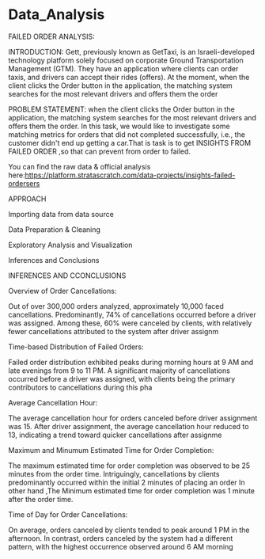 # Data_Analysis
FAILED ORDER ANALYSIS:

INTRODUCTION: Gett, previously known as GetTaxi, is an Israeli-developed technology platform solely focused on corporate Ground Transportation Management (GTM). They have an application where clients can order taxis, and drivers can accept their rides (offers). At the moment, when the client clicks the Order button in the application, the matching system searches for the most relevant drivers and offers them the order

PROBLEM STATEMENT: when the client clicks the Order button in the application, the matching system searches for the most relevant drivers and offers them the order. In this task, we would like to investigate some matching metrics for orders that did not completed successfully, i.e., the customer didn't end up getting a car.That is task is to get INSIGHTS FROM FAILED ORDER ,so that can prevent from order to failed.

You can find the raw data & official analysis here:https://platform.stratascratch.com/data-projects/insights-failed-ordersers

APPROACH

Importing data from data source

Data Preparation & Cleaning

Exploratory Analysis and Visualization

Inferences and Conclusions





     
INFERENCES AND CCONCLUSIONS

Overview of Order Cancellations:

Out of over 300,000 orders analyzed, approximately 10,000 faced cancellations. Predominantly, 74% of cancellations occurred before a driver was assigned. Among these, 60% were canceled by clients, with relatively fewer cancellations attributed to the system after driver assignm

Time-based Distribution of Failed Orders:

Failed order distribution exhibited peaks during morning hours at 9 AM and late evenings from 9 to 11 PM. A significant majority of cancellations occurred before a driver was assigned, with clients being the primary contributors to cancellations during this pha

Average Cancellation Hour:

The average cancellation hour for orders canceled before driver assignment was 15. After driver assignment, the average cancellation hour reduced to 13, indicating a trend toward quicker cancellations after assignme

Maximum and Minumum Estimated Time for Order Completion:

The maximum estimated time for order completion was observed to be 25 minutes from the order time. Intriguingly, cancellations by clients predominantly occurred within the initial 2 minutes of placing an order In other hand ,The Minimum estimated time for order completion was 1 minute after the order time.

Time of Day for Order Cancellations:

On average, orders canceled by clients tended to peak around 1 PM in the afternoon. In contrast, orders canceled by the system had a different pattern, with the highest occurrence observed around 6 AM morning


